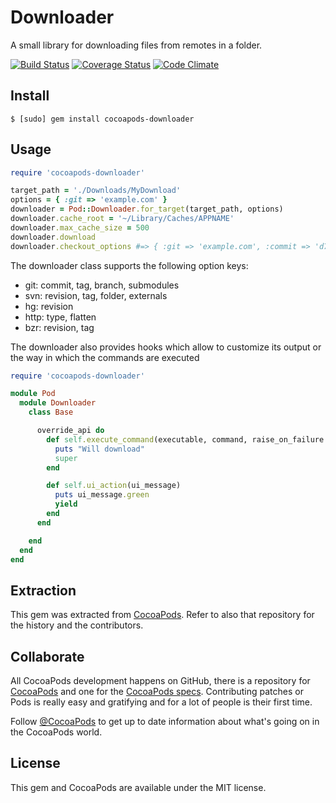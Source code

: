 # Downloader

A small library for downloading files from remotes in a folder.

[![Build Status](https://travis-ci.org/CocoaPods/cocoapods-downloader.svg?branch=master)](https://travis-ci.org/CocoaPods/cocoapods-downloader)
[![Coverage Status](https://img.shields.io/coveralls/CocoaPods/cocoapods-downloader.svg)](https://coveralls.io/r/CocoaPods/cocoapods-downloader)
[![Code Climate](https://img.shields.io/codeclimate/github/CocoaPods/cocoapods-downloader.svg)](https://codeclimate.com/github/CocoaPods/cocoapods-downloader)

## Install

```
$ [sudo] gem install cocoapods-downloader
```

## Usage

```ruby
require 'cocoapods-downloader'

target_path = './Downloads/MyDownload'
options = { :git => 'example.com' }
downloader = Pod::Downloader.for_target(target_path, options)
downloader.cache_root = '~/Library/Caches/APPNAME'
downloader.max_cache_size = 500
downloader.download
downloader.checkout_options #=> { :git => 'example.com', :commit => 'd7f410490dabf7a6bde665ba22da102c3acf1bd9' }
```

The downloader class supports the following option keys:

- git: commit, tag, branch, submodules
- svn: revision, tag, folder, externals
- hg: revision
- http: type, flatten
- bzr: revision, tag

The downloader also provides hooks which allow to customize its output or the way in which the commands are executed

```ruby
require 'cocoapods-downloader'

module Pod
  module Downloader
    class Base

      override_api do
        def self.execute_command(executable, command, raise_on_failure = false)
          puts "Will download"
          super
        end

        def self.ui_action(ui_message)
          puts ui_message.green
          yield
        end
      end

    end
  end
end
```

## Extraction

This gem was extracted from [CocoaPods](https://github.com/CocoaPods/CocoaPods). Refer to also that repository for the history and the contributors.

## Collaborate

All CocoaPods development happens on GitHub, there is a repository for [CocoaPods](https://github.com/CocoaPods/CocoaPods) and one for the [CocoaPods specs](https://github.com/CocoaPods/Specs). Contributing patches or Pods is really easy and gratifying and for a lot of people is their first time.

Follow [@CocoaPods](http://twitter.com/CocoaPods) to get up to date information about what's going on in the CocoaPods world.

## License

This gem and CocoaPods are available under the MIT license.
